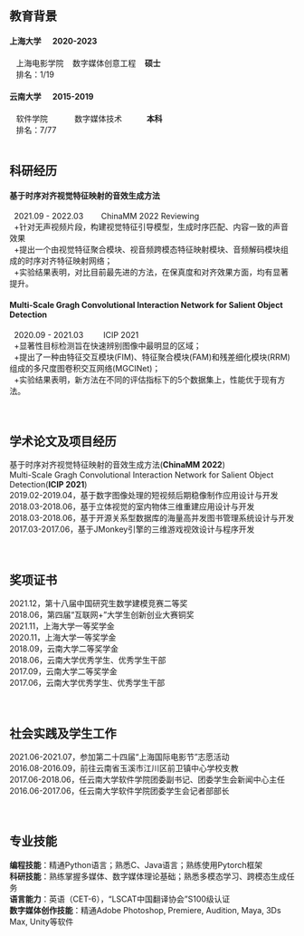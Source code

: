 ## 教育背景
#### 上海大学 &nbsp;&nbsp;&nbsp;&nbsp; 2020-2023
&nbsp;&nbsp;  上海电影学院  &nbsp;&nbsp; 数字媒体创意工程 &nbsp;&nbsp; **硕士**<br/>
&nbsp;&nbsp;  排名：1/19
#### 云南大学 &nbsp;&nbsp;&nbsp;&nbsp; 2015-2019
&nbsp;&nbsp;  软件学院  &nbsp;&nbsp;&nbsp;&nbsp;&nbsp;&nbsp;&nbsp;&nbsp;&nbsp;&nbsp;  数字媒体技术 &nbsp;&nbsp;&nbsp;&nbsp;&nbsp;&nbsp;&nbsp;&nbsp;&nbsp;  **本科**<br/>
&nbsp;&nbsp;  排名：7/77
<br/><br/>
## 科研经历
#### 基于时序对齐视觉特征映射的音效生成方法     
   &nbsp;&nbsp;2021.09 - 2022.03   &nbsp;&nbsp;&nbsp;&nbsp;&nbsp;&nbsp;   ChinaMM 2022 Reviewing<br/>
   &nbsp;&nbsp;+针对无声视频片段，构建视觉特征引导模型，生成时序匹配、内容一致的声音效果<br/> 
   &nbsp;&nbsp;+提出一个由视觉特征聚合模块、视音频跨模态特征映射模块、音频解码模块组成的时序对齐特征映射网络； <br/> 
   &nbsp;&nbsp;+实验结果表明，对比目前最先进的方法，在保真度和对齐效果方面，均有显著提升。<br/>
#### Multi-Scale Gragh Convolutional Interaction Network for Salient Object Detection
   &nbsp;&nbsp;2020.09 - 2021.03   &nbsp;&nbsp; &nbsp;&nbsp;&nbsp;&nbsp;  ICIP 2021<br/>
   &nbsp;&nbsp;+显著性目标检测旨在快速辨别图像中最明显的区域；<br/>
   &nbsp;&nbsp;+提出了一种由特征交互模块(FIM)、特征聚合模块(FAM)和残差细化模块(RRM)组成的多尺度图卷积交互网络(MGCINet)；<br/>
   &nbsp;&nbsp;+实验结果表明，新方法在不同的评估指标下的5个数据集上，性能优于现有方法。<br/>
<br/><br/>

## 学术论文及项目经历
基于时序对齐视觉特征映射的音效生成方法(**ChinaMM 2022**)<br/>
Multi-Scale Gragh Convolutional Interaction Network for Salient Object Detection(**ICIP 2021**)<br/>
2019.02-2019.04，基于数字图像处理的短视频后期稳像制作应用设计与开发<br/>
2018.03-2018.06，基于立体视觉的室内物体三维重建应用设计与开发<br/>
2018.03-2018.06，基于开源关系型数据库的海量高并发图书管理系统设计与开发<br/>
2017.03-2017.06，基于JMonkey引擎的三维游戏视效设计与程序开发<br/>
<br/><br/>

## 奖项证书
2021.12，第十八届中国研究生数学建模竞赛二等奖<br/>
2018.06，第四届“互联网+”大学生创新创业大赛铜奖<br/>
2021.11，上海大学一等奖学金<br/>
2020.11，上海大学一等奖学金<br/>
2018.09，云南大学二等奖学金 <br/>
2018.06，云南大学优秀学生、优秀学生干部<br/>
2017.09，云南大学二等奖学金<br/>
2017.06，云南大学优秀学生、优秀学生干部<br/>
<br/><br/>

## 社会实践及学生工作
2021.06-2021.07，参加第二十四届“上海国际电影节”志愿活动<br/>
2016.08-2016.09，前往云南省玉溪市江川区前卫镇中心学校支教<br/>
2017.06-2018.06，任云南大学软件学院团委副书记、团委学生会新闻中心主任<br/>
2016.06-2017.06，任云南大学软件学院团委学生会记者部部长<br/>
<br/><br/>

## 专业技能
**编程技能**：精通Python语言；熟悉C、Java语言；熟练使用Pytorch框架<br/>
**科研技能**：熟练掌握多媒体、数字媒体理论基础；熟悉多模态学习、跨模态生成任务<br/>
**语言能力**：英语（CET-6），“LSCAT中国翻译协会”S100级认证<br/>
**数字媒体创作技能**：精通Adobe Photoshop, Premiere, Audition, Maya, 3Ds Max, Unity等软件<br/>





